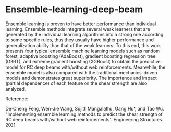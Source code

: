 # Ensemble-learning-deep-beam

Ensemble learning is proven to have better performance than individual learning. Ensemble methods integrate several weak learners that are generated by the individual learning algorithms into a strong one according to some specific rules, thus they usually have higher performance and generalization ability than that of the weak learners. To this end, this work presents four typical ensemble machine learning models such as random forest, adaptive boosting (AdaBoost), gradient boosting regression tree (GBRT), and extreme gradient boosting (XGBoost) to obtain the predictive model for RC deep beams with/without web reinforcements. Meanwhile, the ensemble model is also compared with the traditional mechanics-driven models and demonstrates great superiority. The importance and impact (partial dependence) of each feature on the shear strength are also analyzed.

Reference:

De-Cheng Feng, Wen-Jie Wang, Sujith Mangalathu, Gang Hu*, and Tao Wu. "Implementing ensemble learning methods to predict the shear strength of RC deep beams with/without web reinforcements". Engineering Structures. 2021.
